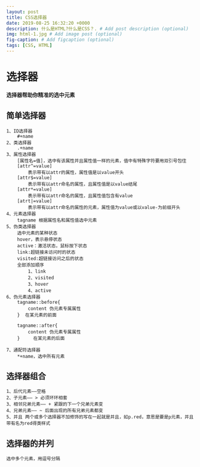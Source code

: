 ```yaml
---
layout: post
title: CSS选择器
date: 2019-08-25 16:32:20 +0000
description: 什么是HTML?什么是CSS？. # Add post description (optional)
img: html-1.jpg # Add image post (optional)
fig-caption: # Add figcaption (optional)
tags: [CSS, HTML]
---
```

# 选择器

**选择器帮助你精准的选中元素**

## 简单选择器
    1、ID选择器
        #+name
    2、类选择器
        .+name
    3、属性选择器
        [属性名=值]，选中有该属性并且属性值一样的元素，值中有特殊字符要用双引号包住
        [attr^=value]
            表示带有以attr的属性，属性值是以value开头
        [attr$=value]
            表示带有以attr命名的属性，且属性值是以value结尾
        [attr*=value]
            表示带有以attr命名的属性，且属性值包含有value
        [atrt|=value]
            表示带有以attr命名的属性的元素，属性值为value或以value-为前缀开头
    4、元素选择器
        tagname 根据属性名和属性值选中元素
    5、伪类选择器
        选中元素的某种状态
        hover，表示悬停状态
        active：激活状态，鼠标按下状态
        link:超链接未访问时的状态
        visited:超链接访问之后的状态
        全部添加顺序
            1、link
            2、visited
            3、hover
            4、active
    6、伪元素选择器
        tagname::before{
            content 伪元素专属属性
        }  在某元素的前面

        tagname::after{
            content 伪元素专属属性
        }     在某元素的后面
            
    7、通配符选择器
        *+name，选中所有元素

## 选择器组合
    1、后代元素——空格
    2、子元素—— > 必须环环相套
    3、相邻兄弟元素—— + 紧跟的下一个兄弟元素变
    4、兄弟元素—— ~ 后面出现的所有兄弟元素都变
    5、并且 两个或多个选择器不加修饰的写在一起就是并且，如p.red，意思是要是p元素，并且带有名为red得类样式
## 选择器的并列
    选中多个元素，用逗号分隔
